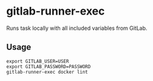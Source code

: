 # gitlab-runner-exec

Runs task locally with all included variables from GitLab.

## Usage

```shell
export GITLAB_USER=USER
export GITLAB_PASSWORD=PASSWORD
gitlab-runner-exec docker lint
```
